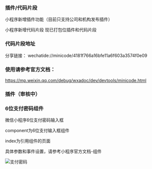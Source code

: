 ### 插件/代码片段

小程序新增插件功能（目前只支持公司和机构发布插件）

小程序新增代码片段 现已打包位插件和代码片段

### 代码片段地址

分享链接： wechatide://minicode/4181f766a16bfe11a6f603a3574f0e09

###  使用请参考官方文档：

 https://mp.weixin.qq.com/debug/wxadoc/dev/devtools/minicode.html

### 插件（审核中）

### 6位支付密码组件
微信小程序6位支付密码输入框

component为6位支付输入框组件

index为引用组件的页面

具体参数和事件设置，请参考小程序官方文档-组件

![支付密码](https://om83cysj8.qnssl.com/6%E4%BD%8D%E6%94%AF%E4%BB%98%E5%AF%86%E7%A0%81.gif)
